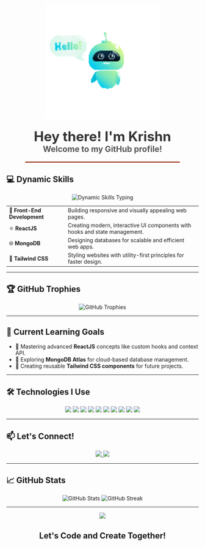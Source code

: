 <div align="center" style="text-align: center; padding: 20px;">
  <img src="https://github.com/PoojanDoshi11/assets-for-profile/blob/main/Animation%20-%201732092305896.gif" 
       alt="Animated Waving Character" 
       style="width: 300px; height: auto; margin-bottom: 20px;">
  <h1 style="font-size: 2.5em; color: #333; margin: 0;">Hey there! I'm Krishn</h1>
  <h3 style="font-size: 1.5em; color: #555; margin: 0;">Welcome to my GitHub profile!</h3>
</div>

<hr style="border:1px solid #FF5733; width:80%; margin:auto;">

## 💻 Dynamic Skills
<div align="center">
  <img src="https://readme-typing-svg.herokuapp.com?font=Roboto&color=%23FF5733&size=24&center=true&vCenter=true&lines=Front-End+Development;ReactJS+Expert;Tailwind+CSS+Specialist" alt="Dynamic Skills Typing">
</div>

<table align="center">
  <tr>
    <td>🎨 <b>Front-End Development</b></td>
    <td>Building responsive and visually appealing web pages.</td>
  </tr>
  <tr>
    <td>⚛️ <b>ReactJS</b></td>
    <td>Creating modern, interactive UI components with hooks and state management.</td>
  </tr>
  <tr>
    <td>🌐 <b>MongoDB</b></td>
    <td>Designing databases for scalable and efficient web apps.</td>
  </tr>
  <tr>
    <td>🎨 <b>Tailwind CSS</b></td>
    <td>Styling websites with utility-first principles for faster design.</td>
  </tr>
</table>

<hr>

## 🏆 GitHub Trophies
<div align="center">
  <img src="https://github-profile-trophy.vercel.app/?username=krishn567&theme=onedark" alt="GitHub Trophies">
</div>
<hr>

## 🚀 Current Learning Goals
- 🌱 Mastering advanced **ReactJS** concepts like custom hooks and context API.  
- 🧠 Exploring **MongoDB Atlas** for cloud-based database management.  
- 🎨 Creating reusable **Tailwind CSS components** for future projects.

<hr>

## 🛠️ Technologies I Use
<div align="center">
  <img src="https://img.shields.io/badge/React-20232A?style=for-the-badge&logo=react&logoColor=61DAFB">
  <img src="https://img.shields.io/badge/MongoDB-4EA94B?style=for-the-badge&logo=mongodb&logoColor=white">
  <img src="https://img.shields.io/badge/HTML-E34F26?style=for-the-badge&logo=html5&logoColor=white">
  <img src="https://img.shields.io/badge/CSS-1572B6?style=for-the-badge&logo=css3&logoColor=white">
  <img src="https://img.shields.io/badge/JavaScript-F7DF1E?style=for-the-badge&logo=javascript&logoColor=black">
  <img src="https://img.shields.io/badge/TailwindCSS-06B6D4?style=for-the-badge&logo=tailwindcss&logoColor=white">
  <img src="https://img.shields.io/badge/Bootstrap-563D7C?style=for-the-badge&logo=bootstrap&logoColor=white">
  <img src="https://img.shields.io/badge/Postman-FF6C37?style=for-the-badge&logo=postman&logoColor=white">
  <img src="https://img.shields.io/badge/VS%20Code-007ACC?style=for-the-badge&logo=visual-studio-code&logoColor=white">
  <img src="https://img.shields.io/badge/Git-F05032?style=for-the-badge&logo=git&logoColor=white">
</div>

<hr>

## 📫 Let's Connect!
<div align="center">
  <a href="https://www.linkedin.com/in/krishnbutani/">
    <img src="https://img.shields.io/badge/-LinkedIn-blue?style=for-the-badge&logo=linkedin&logoColor=white">
  </a>
  <a href="mailto:krishnpatel347@gmail.com">
    <img src="https://img.shields.io/badge/-Email-D14836?style=for-the-badge&logo=gmail&logoColor=white">
  </a>
</div>

<hr>

## 📈 GitHub Stats
<div align="center">
  <img height="180em" src="https://github-readme-stats.vercel.app/api?username=krish567&show_icons=true&hide_border=true&count_private=true&theme=radical" alt="GitHub Stats">
  <img height="180em" src="https://github-readme-streak-stats.herokuapp.com/?user=krishn567&hide_border=true&theme=radical" alt="GitHub Streak">
</div>

<hr>

<div align="center">
  <img src="https://media.giphy.com/media/13HgwGsXF0aiGY/giphy.gif" width="300">
  <h2>Let's Code and Create Together!</h2>
</div>

